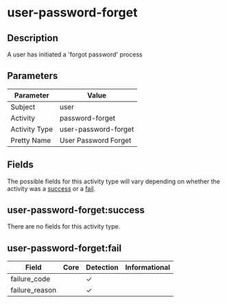 user-password-forget
====================

Description
-----------
A user has initiated a 'forgot password' process

Parameters
----------
| Parameter     | Value                |
| ------------- | -------------------- |
| Subject       | user                 |
| Activity      | password-forget      |
| Activity Type | user-password-forget |
| Pretty Name   | User Password Forget |


Fields
------

The possible fields for this activity type will vary depending on whether the activity was a [success](#user-password-forgetsuccess) or a [fail](#user-password-forgetfail).


user-password-forget:success
----------------------------

There are no fields for this activity type.


user-password-forget:fail
-------------------------

| Field          | Core | Detection | Informational |
| -------------- | ---- | --------- | ------------- |
| failure_code   |      | &#10003;  |               |
| failure_reason |      | &#10003;  |               |